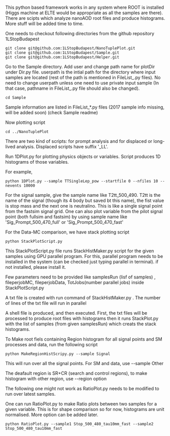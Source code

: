 This python based framework works in any system where ROOT is installed (Higgs machine at ELTE would be appropriate as all the samples are there).
There are scipts which analyze nanoAOD root files and produce histograms.
More stuff will be added time to time.

One needs to checkout following directories from the github repository 1LStopBudapest

```
git clone git@github.com:1LStopBudapest/NanoTuplePlot.git
git clone git@github.com:1LStopBudapest/Sample.git
git clone git@github.com:1LStopBudapest/Helper.git

```

Go to the Sample directory. 
Add user and change path name for plotDir under Dir.py file. userpath is the intial path for the directory where input samples are located (rest of the path is mentioned in FileList_.py files). No need to change userpath unless one need to use private input sample (In that case, pathname in FileList_.py file should also be changed).

```
cd Sample

```
Sample information are listed in FileList_*.py files (2017 sample info missing, will be added soon)
(check Sample readme)


Now plotting script

```
cd ../NanoTuplePlot

```

There are two kind of scripts: for prompt analysis and for displaced or long-lived analysis. Displaced scripts have suffix '_LL'.

Run 1DPlot.py for plotting physics objects or variables. Script produces 1D histograms of those variables.

For example,

```
python 1DPlot.py --sample TTSingleLep_pow --startfile 0 --nfiles 10 --nevents 10000

```

For the signal sample, give the sample name like T2tt_500_490. T2tt is the name of the signal (though its 4 body but saved bt this name), the fist value is stop mass and the next one is neutralino. This is like a single signal point from the fastsim signal grid. One can also plot variable from the pilot signal point (both fullsim and fastsim) by using sample name like 'Sig_Prompt_500_470_full' or 'Sig_Prompt_500_470_fast' 



For the Data-MC comparison, we have stack plotting script
```
python StackPlotScript.py

```
This StackPlotScript.py file runs StackHistMaker.py script for the given samples using GPU parallel program.
For this, parallel program needs to be installed in the system (can be checked just typing parallel in terminal).
if not installed, please install it.

Few parameters need to be provided like samplesRun (lisf of samples) , fileperjobMC, fileperjobData, TotJobs(number parallel jobs) inside StackPlotScript.py

A txt file is created with run command of  StackHistMaker.py . The number of lines of the txt file will run in parallel

A shell file is produced, and then executed. First, the txt files will be processed to produce root files with histograms then it runs StackPlot.py with the list of samples (from given samplesRun) which creats the stack histograms.


To Make root fiels containing Region histogram for all signal points and SM processes and data, run the following script

```
python MakeRegionHistScripy.py --sample Signal
```
This will run over all the signal points. For SM and data, use --sample Other

The deafault region is SR+CR (search and control regions), to make histogram with other region, use --region option


The following one might not work as RatioPlot.py needs to be modified to run over latest samples.

One can run RatioPlot.py to make Ratio plots between two samples for a given variable. This is for shape comparison so for now, histograms are unit normalised. More option can be added later.

```
python RatioPlot.py --sample1 Stop_500_480_tau10mm_fast --sample2 Stop_500_480_tau10mm_fast

```
